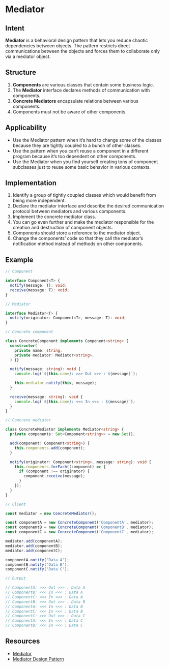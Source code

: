 # Mediator

## Intent

**Mediator** is a behavioral design pattern that lets you reduce
chaotic dependencies between objects. The pattern restricts
direct communications between the objects and forces them
to collaborate only via a mediator object.

## Structure

1. **Components** are various classes that contain some business
logic.
2. The **Mediator** interface declares methods of communication
with components.
3. **Concrete Mediators** encapsulate relations between various
components.
4. Components must not be aware of other components.

## Applicability

- Use the Mediator pattern when it’s hard to change some of the
classes because they are tightly coupled to a bunch of other
classes.
- Use the pattern when you can’t reuse a component in a different
program because it’s too dependent on other components.
- Use the Mediator when you find yourself creating tons of component
subclasses just to reuse some basic behavior in various
contexts.

## Implementation

1. Identify a group of tightly coupled classes which would benefit
from being more independent.
2. Declare the mediator interface and describe the desired communication
protocol between mediators and various components.
3. Implement the concrete mediator class.
4. You can go even further and make the mediator responsible for
the creation and destruction of component objects.
5. Components should store a reference to the mediator object.
6. Change the components’ code so that they call the mediator’s
notification method instead of methods on other components.

## Example

```typescript
// Component

interface Component<T> {
  notify(message: T): void;
  receive(message: T): void;
}

// Mediator

interface Mediator<T> {
  notify(originator: Component<T>, message: T): void;
}

// Concrete component

class ConcreteComponent implements Component<string> {
  constructor(
    private name: string,
    private mediator: Mediator<string>,
  ) {}

  notify(message: string): void {
    console.log(`${this.name}: >>> Out >>> : ${message}`);

    this.mediator.notify(this, message);
  }

  receive(message: string): void {
    console.log(`${this.name}: <<< In <<< : ${message}`);
  }
}

// Concrete mediator

class ConcreteMediator implements Mediator<string> {
  private components: Set<Component<string>> = new Set();

  add(component: Component<string>) {
    this.components.add(component);
  }

  notify(originator: Component<string>, message: string): void {
    this.components.forEach((component) => {
      if (component !== originator) {
        component.receive(message);
      }
    });
  }
}

// Client

const mediator = new ConcreteMediator();

const componentA = new ConcreteComponent('ComponentA', mediator);
const componentB = new ConcreteComponent('ComponentB', mediator);
const componentC = new ConcreteComponent('ComponentC', mediator);

mediator.add(componentA);
mediator.add(componentB);
mediator.add(componentC);

componentA.notify('Data A');
componentB.notify('Data B');
componentC.notify('Data C');

// Output

// ComponentA: >>> Out >>> : Data A
// ComponentB: <<< In <<< : Data A 
// ComponentC: <<< In <<< : Data A 
// ComponentB: >>> Out >>> : Data B 
// ComponentA: <<< In <<< : Data B 
// ComponentC: <<< In <<< : Data B 
// ComponentC: >>> Out >>> : Data C 
// ComponentA: <<< In <<< : Data C 
// ComponentB: <<< In <<< : Data C
```

## Resources

- [Mediator](https://refactoring.guru/design-patterns/mediator)
- [Mediator Design Pattern](https://sbcode.net/typescript/mediator/)
